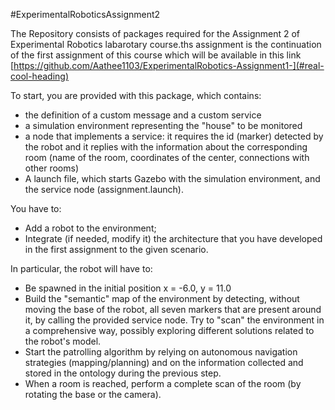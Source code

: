 #ExperimentalRoboticsAssignment2

The Repository consists of packages required for the Assignment 2 of Experimental Robotics labarotary course.ths assignment is the continuation of the first assignment of this course which will be available in this link [https://github.com/Aathee1103/ExperimentalRobotics-Assignment1-](#real-cool-heading) 

To start, you are provided with this package, which contains:
- the definition of a custom message and a custom service
- a simulation environment representing the "house" to be monitored
- a node that implements a service: it requires the id (marker) detected by the robot and it replies with the information about the corresponding room (name of the room, coordinates of the center, connections with other rooms)
- A launch file, which starts Gazebo with the simulation environment, and the service node (assignment.launch).

You have to:
- Add a robot to the environment;
- Integrate (if needed, modify it) the architecture that you have developed in the first assignment to the given scenario.

In particular, the robot will have to:
- Be spawned in the initial position x = -6.0, y = 11.0
- Build the "semantic" map of the environment by detecting, without moving the base of the robot, all seven markers that are present around it, by calling the provided service node. Try to "scan" the environment in a comprehensive way, possibly exploring different solutions related to the robot's model. 
- Start the patrolling algorithm by relying on autonomous navigation strategies (mapping/planning) and on the information collected and stored in the ontology during the previous step.
- When a room is reached, perform a complete scan of the room (by rotating the base or the camera).


